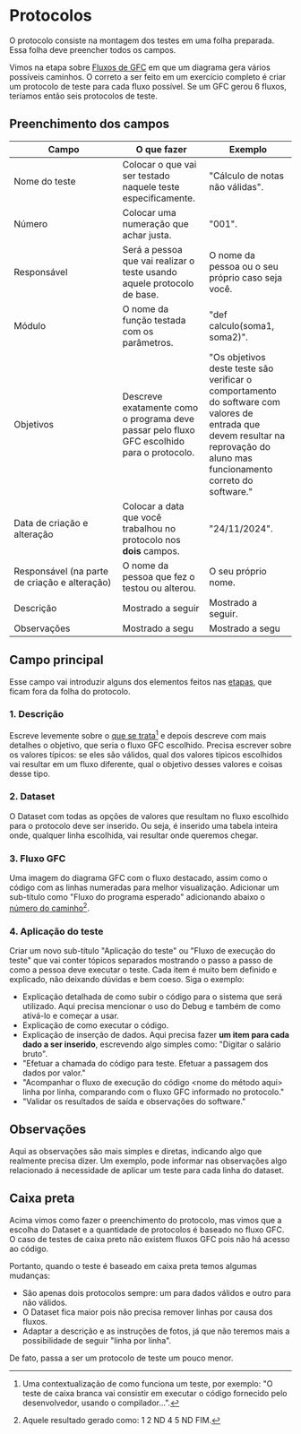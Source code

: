 # Protocolos

O protocolo consiste na montagem dos testes em uma folha preparada. Essa folha deve preencher todos os campos.

Vimos na etapa sobre [Fluxos de GFC](etapas.md#fluxos-do-gfc) em que um diagrama gera vários possíveis caminhos. O correto a ser feito em um exercício completo é criar um protocolo de teste para cada fluxo possível. Se um GFC gerou 6 fluxos, teríamos então seis protocolos de teste.

## Preenchimento dos campos

<table><thead><tr><th width="178">Campo</th><th>O que fazer</th><th>Exemplo</th></tr></thead><tbody><tr><td>Nome do teste</td><td>Colocar o que vai ser testado naquele teste especificamente.</td><td>"Cálculo de notas não válidas".</td></tr><tr><td>Número</td><td>Colocar uma numeração que achar justa.</td><td>"001".</td></tr><tr><td>Responsável</td><td>Será a pessoa que vai realizar o teste usando aquele protocolo de base.</td><td>O nome da pessoa ou o seu próprio caso seja você.</td></tr><tr><td>Módulo</td><td>O nome da função testada com os parâmetros.</td><td>"def calculo(soma1, soma2)".</td></tr><tr><td>Objetivos</td><td>Descreve exatamente como o programa deve passar pelo fluxo GFC escolhido para o protocolo.</td><td>"Os objetivos deste teste são verificar o comportamento do software com valores de entrada que devem resultar na reprovação do aluno mas funcionamento correto do software."</td></tr><tr><td>Data de criação e alteração</td><td>Colocar a data que você trabalhou no protocolo nos <strong>dois</strong> campos.</td><td>"24/11/2024".</td></tr><tr><td>Responsável (na parte de criação e alteração)</td><td>O nome da pessoa que fez o testou ou alterou.</td><td>O seu próprio nome.</td></tr><tr><td>Descrição</td><td>Mostrado a seguir</td><td>Mostrado a seguir.</td></tr><tr><td>Observações</td><td>Mostrado a segu</td><td>Mostrado a segu</td></tr></tbody></table>

## Campo principal

Esse campo vai introduzir alguns dos elementos feitos nas [etapas](etapas.md), que ficam fora da folha do protocolo.&#x20;

### 1. Descrição

Escreve levemente sobre o [que se trata](#user-content-fn-1)[^1] e depois descreve com mais detalhes o objetivo, que seria o fluxo GFC escolhido. Precisa escrever sobre os valores típicos: se eles são válidos, qual dos valores típicos escolhidos vai resultar em um fluxo diferente, qual o objetivo desses valores e coisas desse tipo.

### 2. Dataset

O Dataset com todas as opções de valores que resultam no fluxo escolhido para o protocolo deve ser inserido. Ou seja, é inserido uma tabela inteira onde, qualquer linha escolhida, vai resultar onde queremos chegar.

### 3. Fluxo GFC

Uma imagem do diagrama GFC com o fluxo destacado, assim como o código com as linhas numeradas para melhor visualização. Adicionar um sub-título como "Fluxo do programa esperado" adicionando abaixo o [número do caminho](#user-content-fn-2)[^2].

### 4. Aplicação do teste

Criar um novo sub-título "Aplicação do teste" ou "Fluxo de execução do teste" que vai conter tópicos separados mostrando o passo a passo de como a pessoa deve executar o teste. Cada item é muito bem definido e explicado, não deixando dúvidas e bem coeso. Siga o exemplo:

* Explicação detalhada de como subir o código para o sistema que será utilizado. Aqui precisa mencionar o uso do Debug e também de como ativá-lo e começar a usar.
* Explicação de como executar o código.
* Explicação de inserção de dados. Aqui precisa fazer **um item para cada dado a ser inserido**, escrevendo algo simples como: "Digitar o salário bruto".&#x20;
* "Efetuar a chamada do código para teste. Efetuar a passagem dos dados por valor."
* "Acompanhar o fluxo de execução do código \<nome do método aqui> linha por linha, comparando com o fluxo GFC informado no protocolo."
* "Validar os resultados de saída e observações do software."

## Observações

Aqui as observações são mais simples e diretas, indicando algo que realmente precisa dizer. Um exemplo, pode informar nas observações algo relacionado á necessidade de aplicar um teste para cada linha do dataset.

## Caixa preta

Acima vimos como fazer o preenchimento do protocolo, mas vimos que a escolha do Dataset e a quantidade de protocolos é baseado no fluxo GFC. O caso de testes de caixa preto não existem fluxos GFC pois não há acesso ao código.

Portanto, quando o teste é baseado em caixa preta temos algumas mudanças:

* São apenas dois protocolos sempre: um para dados válidos e outro para não válidos.
* O Dataset fica maior pois não precisa remover linhas por causa dos fluxos.
* Adaptar a descrição e as instruções de fotos, já que não teremos mais a possibilidade de seguir "linha por linha".

De fato, passa a ser um protocolo de teste um pouco menor.

[^1]: Uma contextualização de como funciona um teste, por exemplo: "O teste de caixa branca vai consistir em executar o código fornecido pelo desenvolvedor, usando o compilador...".

[^2]: Aquele resultado gerado como: 1 2 ND 4 5 ND FIM.
